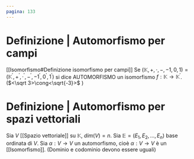 ```yaml
---
pagina: 133
---
```

# Definizione | Automorfismo per campi
[[Isomorfismo#Definizione isomorfismo per campi]]
Se $(\mathbb{K},+,\cdot,-,-1,0,1)= (\mathbb{K}^{'},+^{'},\cdot^{'},-^{'},-1^{'},0^{'},1^{'})$ si dice AUTOMORFISMO un isomorfismo $f:\mathbb{K}\to\mathbb{K}^{'}$.
($<\sqrt 3>\cong<\sqrt{-3}>$ )

# Definizione | Automorfismo per spazi vettoriali
Sia $V$ [[Spazio vettoriale]] su $\mathbb{K}$, $dim(V) = n$.
Sia $\mathbb{E} = (E_1,E_2,\ldots,E_n)$ base ordinata di $V$.
Sia $\alpha: V \to V$ un automorfismo, cioè $\alpha: V\to V$ è un [[Isomorfismo]].
(Dominio e codominio devono essere uguali)